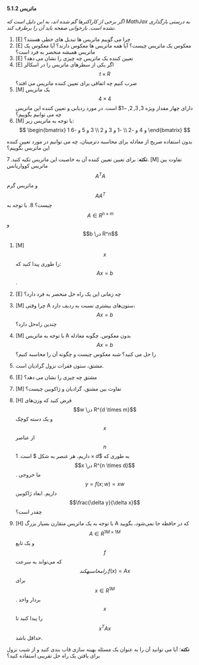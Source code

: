 #### 5.1.2 ماتریس

_اگر برخی از کاراکترها گم شده اند، به این دلیل است که MathJax به درستی بارگذاری نشده است. بازخوانی صفحه باید آن را برطرف کند._

1. [E] چرا می گوییم ماتریس ها تبدیل های خطی هستند؟
2. [E] معکوس یک ماتریس چیست؟ آیا همه ماتریس ها معکوس دارند؟ آیا معکوس یک ماتریس همیشه منحصر به فرد است؟
3. [E] تعیین کننده یک ماتریس چه چیزی را نشان می دهد؟
4. [E] اگر یکی از سطرهای ماتریس را در اسکالر $$t \times R$$ ضرب کنیم چه اتفاقی برای تعیین کننده ماتریس می افتد؟
5. [M] یک ماتریس $$4 \times 4$$ دارای چهار مقدار ویژه $3, 3, 2, -1$$ است. در مورد ردیابی و تعیین کننده این ماتریس چه می توانیم بگوییم؟
6. [M] با توجه به ماتریس زیر:<br>
$$
\begin{bmatrix}
1 و 4 و -2 \\
-1 و 3 و 2 \\
3 و 5 و -6
\end{bmatrix}
$$

بدون استفاده صریح از معادله برای محاسبه دترمینان، چه می توانیم در مورد تعیین کننده این ماتریس بگوییم؟

**نکته**: برای تعیین تعیین کننده آن به خاصیت این ماتریس تکیه کنید.
7. [M] تفاوت بین ماتریس کوواریانس $$A^TA$$ و ماتریس گرم $$AA^T$$ چیست؟
8. با توجه به $$A \in R^{n \times m}$$ و $$b \در R^n$$
1. [M] $$x$$ را طوری پیدا کنید که: $$Ax = b$$.
1. [E] چه زمانی این یک راه حل منحصر به فرد دارد؟
1. [M] چرا وقتی A ستون‌های بیشتری نسبت به ردیف دارد، $$Ax = b$$ چندین راه‌حل دارد؟
1. [M] با توجه به ماتریس A بدون معکوس. چگونه معادله $$Ax = b$$ را حل می کنید؟ شبه معکوس چیست و چگونه آن را محاسبه کنیم؟

9. مشتق، ستون فقرات نزول گرادیان است.
1. [E] مشتق چه چیزی را نشان می دهد؟
1. [M] تفاوت بین مشتق، گرادیان و ژاکوبین چیست؟
10. [H] فرض کنید که وزن‌های $$w \در R^{d \times m}$$ و یک دسته کوچک $$x$$ از عناصر $$n$$ داریم، هر عنصر به شکل $ است. $1 \times d$$ به طوری که $$x \در R^{n \times d}$$. ما خروجی $$y = f(x; w) = xw$$ داریم. ابعاد ژاکوبین $$\frac{\delta y}{\delta x}$$ چقدر است؟
11. [H] با توجه به یک ماتریس متقارن بسیار بزرگ A که در حافظه جا نمی‌شود، بگویید $$A \in R^{1M \times 1M}$$ و یک تابع $$f$$ که می‌تواند به سرعت $$ را محاسبه کند. f(x) = Ax$$ برای $$x \in R^{1M}$$. بردار واحد $$x$$ را پیدا کنید تا $$x^TAx$$ حداقل باشد.

**نکته**: آیا می توانید آن را به عنوان یک مسئله بهینه سازی قاب بندی کنید و از شیب نزول برای یافتن یک راه حل تقریبی استفاده کنید؟